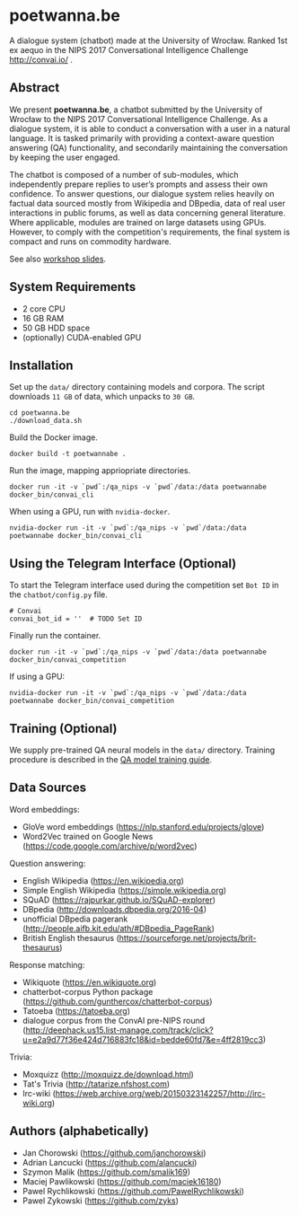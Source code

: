 # poetwanna.be

A dialogue system (chatbot) made at the University of Wrocław.
Ranked 1st ex aequo in the NIPS 2017 Conversational Intelligence Challenge http://convai.io/ .

## Abstract

We present **poetwanna.be**, a chatbot submitted by the University of Wrocław
to the NIPS 2017 Conversational Intelligence Challenge.
As a dialogue system, it is able to conduct a conversation with a user
in a natural language.
It is tasked primarily with providing a context-aware question answering
(QA) functionality,
and secondarily maintaining the conversation by keeping the user engaged.

The chatbot is composed of a number of sub-modules, which independently prepare
replies to user’s prompts and assess their own confidence.
To answer questions, our dialogue system relies heavily on factual data
sourced mostly from Wikipedia and DBpedia,
data of real user interactions in public forums,
as well as data concerning general literature.
Where applicable, modules are trained on large datasets using GPUs.
However, to comply with the competition's requirements,
the final system is compact and runs on commodity hardware.

See also [workshop slides](../../nips17_wrkshp/poetwannabe.pdf).

## System Requirements

* 2 core CPU
* 16 GB RAM
* 50 GB HDD space
* (optionally) CUDA-enabled GPU

## Installation

Set up the `data/` directory containing models and corpora.
The script downloads `11 GB` of data, which unpacks to `30 GB`.
```
cd poetwanna.be
./download_data.sh
```
Build the Docker image.
```
docker build -t poetwannabe .
```
Run the image, mapping appriopriate directories.
```
docker run -it -v `pwd`:/qa_nips -v `pwd`/data:/data poetwannabe docker_bin/convai_cli
```
When using a GPU, run with `nvidia-docker`.
```
nvidia-docker run -it -v `pwd`:/qa_nips -v `pwd`/data:/data poetwannabe docker_bin/convai_cli
```

## Using the Telegram Interface (Optional)

To start the Telegram interface used during the competition
set `Bot ID` in the `chatbot/config.py` file.
```
# Convai
convai_bot_id = ''  # TODO Set ID
```
Finally run the container.
```
docker run -it -v `pwd`:/qa_nips -v `pwd`/data:/data poetwannabe docker_bin/convai_competition
```
If using a GPU:
```
nvidia-docker run -it -v `pwd`:/qa_nips -v `pwd`/data:/data poetwannabe docker_bin/convai_competition
```
## Training (Optional)

We supply pre-trained QA neural models in the `data/` directory.
Training procedure is described in the [QA model training guide](chatbot/talker/squad_talker/scripts/README.md).

## Data Sources

Word embeddings:
* GloVe word embeddings (https://nlp.stanford.edu/projects/glove)
* Word2Vec trained on Google News (https://code.google.com/archive/p/word2vec)

Question answering:
* English Wikipedia (https://en.wikipedia.org)
* Simple English Wikipedia (https://simple.wikipedia.org)
* SQuAD (https://rajpurkar.github.io/SQuAD-explorer)
* DBpedia (http://downloads.dbpedia.org/2016-04)
* unofficial DBpedia pagerank (http://people.aifb.kit.edu/ath/#DBpedia_PageRank)
* British English thesaurus (https://sourceforge.net/projects/brit-thesaurus)

Response matching:
* Wikiquote (https://en.wikiquote.org)
* chatterbot-corpus Python package (https://github.com/gunthercox/chatterbot-corpus)
* Tatoeba (https://tatoeba.org)
* dialogue corpus from the ConvAI pre-NIPS round (http://deephack.us15.list-manage.com/track/click?u=e2a9d77f36e424d716883fc18&id=bedde60fd7&e=4ff2819cc3)

Trivia:
* Moxquizz (http://moxquizz.de/download.html)
* Tat's Trivia (http://tatarize.nfshost.com)
* Irc-wiki (https://web.archive.org/web/20150323142257/http://irc-wiki.org)

## Authors (alphabetically)

* Jan Chorowski (https://github.com/janchorowski)
* Adrian Lancucki (https://github.com/alancucki)
* Szymon Malik (https://github.com/smalik169)
* Maciej Pawlikowski (https://github.com/maciek16180)
* Pawel Rychlikowski (https://github.com/PawelRychlikowski)
* Pawel Zykowski (https://github.com/zyks)

